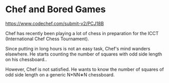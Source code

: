<!--
SPDX-FileCopyrightText: 2022 Google Inc
SPDX-FileCopyrightText: 2022 Vladimir Rusinov <vrusinov@google.com>

SPDX-License-Identifier: Apache-2.0
-->

# Chef and Bored Games

https://www.codechef.com/submit-v2/PCJ18B

Chef has recently been playing a lot of chess in preparation for the ICCT (International Chef Chess Tournament).

Since putting in long hours is not an easy task, Chef's mind wanders elsewhere. He starts counting the number of squares with odd side length on his chessboard..

However, Chef is not satisfied. He wants to know the number of squares of odd side length on a generic N*NN∗N chessboard.
